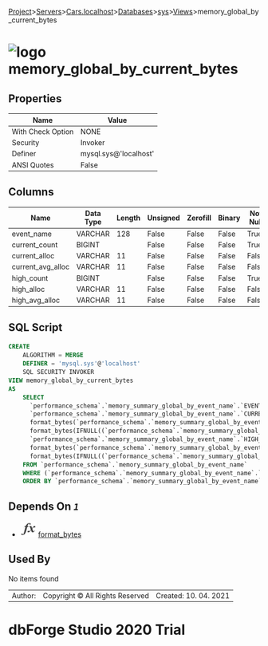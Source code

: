 [Project](../../../../../startpage.md)>[Servers](../../../../Servers.md)>[Cars.localhost](../../../Cars.localhost.md)>[Databases](../../Databases.md)>[sys](../sys.md)>[Views](Views.md)>memory_global_by_current_bytes


# ![logo](../../../../../Images/view64.svg) memory_global_by_current_bytes


## <a name="#Properties"></a>Properties
|Name|Value|
|---|---|
|With Check Option|NONE|
|Security|Invoker|
|Definer|mysql.sys@'localhost'|
|ANSI Quotes|False|


## <a name="#Columns"></a>Columns
|Name|Data Type|Length|Unsigned|Zerofill|Binary|Not Null|
|---|---|---|---|---|---|---|
|event_name|VARCHAR|128|False|False|False|True|
|current_count|BIGINT||False|False|False|True|
|current_alloc|VARCHAR|11|False|False|False|False|
|current_avg_alloc|VARCHAR|11|False|False|False|False|
|high_count|BIGINT||False|False|False|True|
|high_alloc|VARCHAR|11|False|False|False|False|
|high_avg_alloc|VARCHAR|11|False|False|False|False|

## <a name="#SqlScript"></a>SQL Script
```SQL
CREATE 
	ALGORITHM = MERGE
	DEFINER = 'mysql.sys'@'localhost'
	SQL SECURITY INVOKER
VIEW memory_global_by_current_bytes
AS
	SELECT
	  `performance_schema`.`memory_summary_global_by_event_name`.`EVENT_NAME` AS `event_name`,
	  `performance_schema`.`memory_summary_global_by_event_name`.`CURRENT_COUNT_USED` AS `current_count`,
	  format_bytes(`performance_schema`.`memory_summary_global_by_event_name`.`CURRENT_NUMBER_OF_BYTES_USED`) AS `current_alloc`,
	  format_bytes(IFNULL((`performance_schema`.`memory_summary_global_by_event_name`.`CURRENT_NUMBER_OF_BYTES_USED` / NULLIF(`performance_schema`.`memory_summary_global_by_event_name`.`CURRENT_COUNT_USED`, 0)), 0)) AS `current_avg_alloc`,
	  `performance_schema`.`memory_summary_global_by_event_name`.`HIGH_COUNT_USED` AS `high_count`,
	  format_bytes(`performance_schema`.`memory_summary_global_by_event_name`.`HIGH_NUMBER_OF_BYTES_USED`) AS `high_alloc`,
	  format_bytes(IFNULL((`performance_schema`.`memory_summary_global_by_event_name`.`HIGH_NUMBER_OF_BYTES_USED` / NULLIF(`performance_schema`.`memory_summary_global_by_event_name`.`HIGH_COUNT_USED`, 0)), 0)) AS `high_avg_alloc`
	FROM `performance_schema`.`memory_summary_global_by_event_name`
	WHERE (`performance_schema`.`memory_summary_global_by_event_name`.`CURRENT_NUMBER_OF_BYTES_USED` > 0)
	ORDER BY `performance_schema`.`memory_summary_global_by_event_name`.`CURRENT_NUMBER_OF_BYTES_USED` DESC;
```

## <a name="#DependsOn"></a>Depends On _`1`_
- ![Function](../../../../../Images/function.svg) [format_bytes](../Functions/format_bytes.md)


## <a name="#UsedBy"></a>Used By
No items found

||||
|---|---|---|
|Author: |Copyright © All Rights Reserved|Created: 10. 04. 2021|
# dbForge Studio 2020 Trial